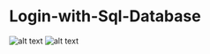 # Login-with-Sql-Database

![alt text](https://photos.app.goo.gl/d3jbvNXoAULdxxxt5)
![alt text](https://ibb.co/PwjBQBm)
